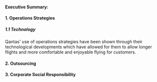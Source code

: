 

#### Executive Summary:



#### 1. Operations Strategies



##### 1.1 Technology

Qantas' use of operations strategies have been shown through their technological developments which have allowed for them to allow longer flights and more comfortable and enjoyable flying for customers. 

#### 2. Outsourcing



#### 3. Corporate Social Responsibility



